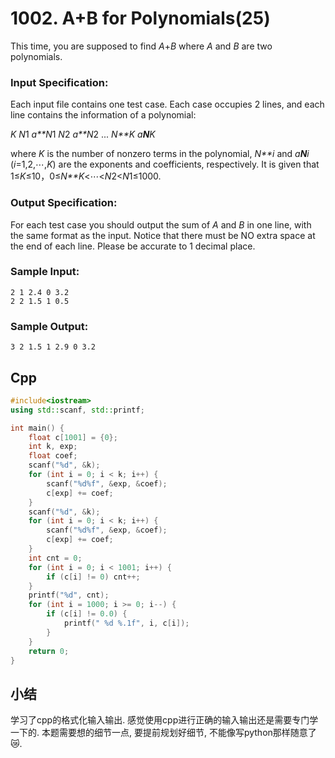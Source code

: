 # 1002. A+B for Polynomials(25)

This time, you are supposed to find *A*+*B* where *A* and *B* are two polynomials.

### Input Specification:

Each input file contains one test case. Each case occupies 2 lines, and each line contains the information of a polynomial:

*K* *N*1 *a**N*1 *N*2 *a**N*2 ... *N**K* *a**N**K*

where *K* is the number of nonzero terms in the polynomial, *N**i* and *a**N**i* (*i*=1,2,⋯,*K*) are the exponents and coefficients, respectively. It is given that 1≤*K*≤10，0≤*N**K*<⋯<*N*2<*N*1≤1000.

### Output Specification:

For each test case you should output the sum of *A* and *B* in one line, with the same format as the input. Notice that there must be NO extra space at the end of each line. Please be accurate to 1 decimal place.

### Sample Input:

```in
2 1 2.4 0 3.2
2 2 1.5 1 0.5
```

### Sample Output:

```out
3 2 1.5 1 2.9 0 3.2
```

## Cpp

```cpp
#include<iostream>
using std::scanf, std::printf;

int main() {
    float c[1001] = {0};
    int k, exp;
    float coef;
    scanf("%d", &k);
    for (int i = 0; i < k; i++) {
        scanf("%d%f", &exp, &coef);
        c[exp] += coef;
    }
    scanf("%d", &k);
    for (int i = 0; i < k; i++) {
        scanf("%d%f", &exp, &coef);
        c[exp] += coef;
    }
    int cnt = 0;
    for (int i = 0; i < 1001; i++) {
        if (c[i] != 0) cnt++;
    }
    printf("%d", cnt);
    for (int i = 1000; i >= 0; i--) {
        if (c[i] != 0.0) {
            printf(" %d %.1f", i, c[i]);
        }
    }
    return 0;
}
```

## 小结

学习了cpp的格式化输入输出. 感觉使用cpp进行正确的输入输出还是需要专门学一下的. 本题需要想的细节一点, 要提前规划好细节, 不能像写python那样随意了:crying_cat_face:.

